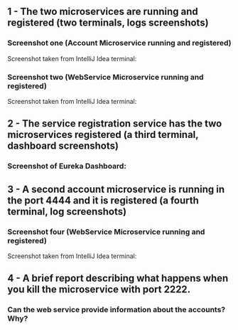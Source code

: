 ## 1 - The two microservices are running and registered (two terminals, logs screenshots)
### Screenshot one (Account Microservice running and registered)
Screenshot taken from IntelliJ Idea terminal:

### Screenshot two (WebService Microservice running and registered)
Screenshot taken from IntelliJ Idea terminal:

## 2 - The service registration service has the two microservices registered (a third terminal, dashboard screenshots)
### Screenshot of Eureka Dashboard:


## 3 - A second account microservice is running in the port 4444 and it is registered (a fourth terminal, log screenshots)
### Screenshot four (WebService Microservice running and registered)
Screenshot taken from IntelliJ Idea terminal:

## 4 - A brief report describing what happens when you kill the microservice with port 2222.
### Can the web service provide information about the accounts? Why?

